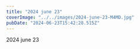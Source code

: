 ```yaml
---
title: "2024 june 23"
coverImage: "../../images/2024-june-23-M4MD.jpg"
pubDate: "2024-06-23T15:42:28.515Z"
---
```


2024 june 23
